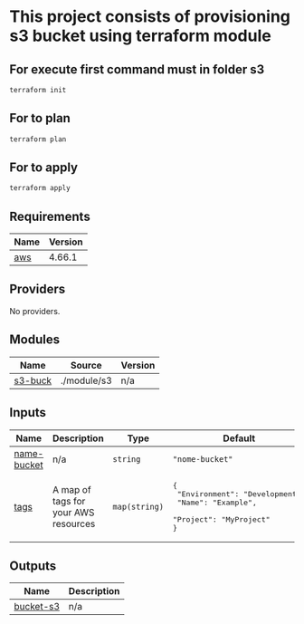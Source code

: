 # This project consists of provisioning s3 bucket using terraform module

## For execute first command must in folder s3
```bash
terraform init
```
## For to plan
```bash
terraform plan
```
## For to apply
```bash
terraform apply
```

## Requirements

| Name | Version |
|------|---------|
| <a name="requirement_aws"></a> [aws](#requirement\_aws) | 4.66.1 |

## Providers

No providers.

## Modules

| Name | Source | Version |
|------|--------|---------|
| <a name="module_s3-buck"></a> [s3-buck](#module\_s3-buck) | ./module/s3 | n/a |

## Inputs

| Name | Description | Type | Default | Required |
|------|-------------|------|---------|:--------:|
| <a name="input_name-bucket"></a> [name-bucket](#input\_name-bucket) | n/a | `string` | `"nome-bucket"` | no |
| <a name="input_tags"></a> [tags](#input\_tags) | A map of tags for your AWS resources | `map(string)` | <pre>{<br>  "Environment": "Development",<br>  "Name": "Example",<br>  "Project": "MyProject"<br>}</pre> | no |

## Outputs

| Name | Description |
|------|-------------|
| <a name="output_bucket-s3"></a> [bucket-s3](#output\_bucket-s3) | n/a |
